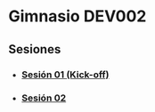 # Gimnasio DEV002

## Sesiones

- ### [Sesión 01 (Kick-off)](./sessions/session-01.md)
- ### [Sesión 02](./sessions/session-02.md)
